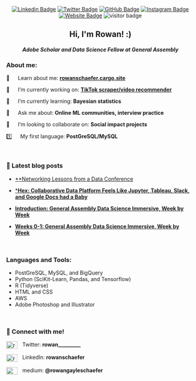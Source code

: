 <div alighn=top>
  
<div align=center>

[![Linkedin Badge](https://img.shields.io/badge/-LinkedIn-0e76a8?style=flat-square&logo=Linkedin&logoColor=white)](https://linkedin.com/in/rowanschaefer)
[![Twitter Badge](https://img.shields.io/badge/-Twitter-00acee?style=flat-square&logo=Twitter&logoColor=white)](https://twitter.com/rowan_________)
[![GitHub Badge](https://img.shields.io/badge/-GitHub-222222?style=flat-square&logo=Github&logoColor=white)](https://www.github.com/rowangayleschaefer)
[![Instagram Badge](https://img.shields.io/badge/-Medium-e4405f?style=flat-square&logo=Mediumm&logoColor=white)](https://instagram.com/iampavangandhi/)
[![Website Badge](https://img.shields.io/badge/Website-3b5998?style=flat-square&logo=google-chrome&logoColor=white)](https://www.rowanschaefer.cargo.site)
![visitor badge](https://visitor-badge.glitch.me/badge?page_id=rowangayleschaefer.rowangayleschaefer) 


<h2>Hi, I'm Rowan! :)</h2>
  <h4><i>Adobe Scholar and Data Science Fellow at General Assembly</i></h3>

  </div>

<p>

<h3>About me:</h3>

📄   Learn about me: [**rowanschaefer.cargo.site**](https://www.rowanschaefer.cargo.site)
  
🔭   I’m currently working on: [**TikTok scraper/video recommender**](https://github.com/rowangayleschaefer/tiktok_recommender)

🌱   I’m currently learning: **Bayesian statistics**

💬   Ask me about: **Online ML communities, interview practice**

👯   I’m looking to collaborate on: **Social impact projects**

1️⃣   My first language: **PostGreSQL/MySQL**

<br /><p>
  

<h3 align="left">👋 Latest blog posts</h3>
<p align="left">
  
* [**Networking Lessons from a Data Conference]([https://www.google.com](https://www.linkedin.com/pulse/networking-lessons-from-data-conference-rowan-gayle-schaefer/))
  
* [***Hex: Collaborative Data Platform Feels Like Jupyter, Tableau, Slack, and Google Docs had a Baby**](https://www.linkedin.com/pulse/hex-collaborative-data-platform-feels-like-jupyter-tableau-schaefer/?trackingId=lnaUhN5XSJOs3HZjnbjsog%3D%3D)
  
* [**Introduction: General Assembly Data Science Immersive, Week by Week**]([https://www.google.com](https://medium.com/@rowangayleschaefer/introduction-general-assembly-data-science-immersive-week-by-week-5f38a23ae107))
  
* [**Weeks 0-1: General Assembly Data Science Immersive, Week by Week**]([https://www.google.com](https://medium.com/@rowangayleschaefer/weeks-0-1-general-assembly-data-science-immersive-week-by-week-a31620a8a3fe))
  
<br /><p>
  
<h3 align="left">Languages and Tools:</h3>
<p align="left"> 
  
* PostGreSQL, MySQL, and BigQuery
* Python (SciKit-Learn, Pandas, and Tensorflow)
* R (Tidyverse)
* HTML and CSS
* AWS
* Adobe Photoshop and Illustrator
  
<br /><p>
  
<h3 align="left">👋 Connect with me!</h3>
<p align="left">
<a href="https://twitter.com/rowan_________" target="blank"><img align="center" src="https://raw.githubusercontent.com/rahuldkjain/github-profile-readme-generator/master/src/images/icons/Social/twitter.svg" alt="rowan_________" height="20" width="30" /></a>  Twitter: <b>rowan_________</b> <br />
  
<a href="https://linkedin.com/in/rowanschaefer" target="blank"><img align="center" src="https://raw.githubusercontent.com/rahuldkjain/github-profile-readme-generator/master/src/images/icons/Social/linked-in-alt.svg" alt="rowanschaefer" height="20" width="30" /></a>  LinkedIn: **rowanschaefer** <br />
  
<a href="https://medium.com/@rowangayleschaefer" target="blank"><img align="center" src="https://raw.githubusercontent.com/rahuldkjain/github-profile-readme-generator/master/src/images/icons/Social/medium.svg" alt="@rowangayleschaefer" height="20" width="30" /></a>  medium: **@rowangayleschaefer** <br />
</p><br />


